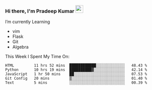 ### Hi there, I'm Pradeep Kumar <img src="https://media.giphy.com/media/Yrfa3vPYjWDwlEfvHw/giphy.gif" width="25px">

I’m currently Learning
 - vim
 - Flask
 - Git
 - Algebra

This Week I Spent My Time On:
<!--START_SECTION:waka-->
```text
HTML         11 hrs 52 mins  ████████████░░░░░░░░░░░░░   48.43 % 
Python       10 hrs 19 mins  ██████████▓░░░░░░░░░░░░░░   42.14 % 
JavaScript   1 hr 50 mins    ██░░░░░░░░░░░░░░░░░░░░░░░   07.53 % 
Git Config   20 mins         ▒░░░░░░░░░░░░░░░░░░░░░░░░   01.40 % 
Text         5 mins          ░░░░░░░░░░░░░░░░░░░░░░░░░   00.39 % 
```
<!--END_SECTION:waka-->
